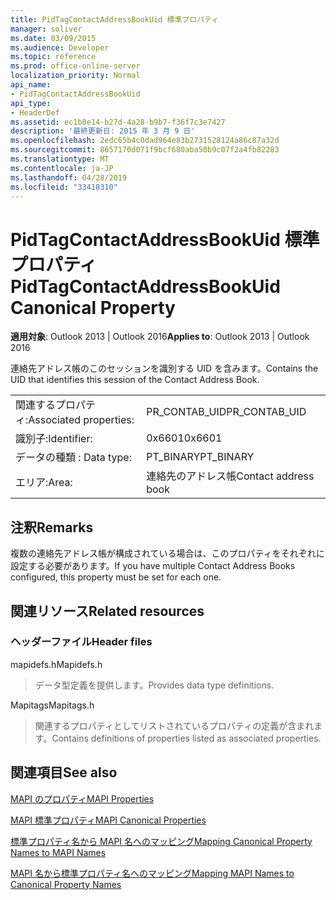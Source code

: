 ```yaml
---
title: PidTagContactAddressBookUid 標準プロパティ
manager: soliver
ms.date: 03/09/2015
ms.audience: Developer
ms.topic: reference
ms.prod: office-online-server
localization_priority: Normal
api_name:
- PidTagContactAddressBookUid
api_type:
- HeaderDef
ms.assetid: ec1b8e14-b27d-4a28-b9b7-f36f7c3e7427
description: '最終更新日: 2015 年 3 月 9 日'
ms.openlocfilehash: 2edc65b4c0dad964e83b2731528124a86c87a32d
ms.sourcegitcommit: 8657170d071f9bcf680aba50b9c07f2a4fb82283
ms.translationtype: MT
ms.contentlocale: ja-JP
ms.lasthandoff: 04/28/2019
ms.locfileid: "33418310"
---
```

# <a name="pidtagcontactaddressbookuid-canonical-property"></a><span data-ttu-id="a58a6-103">PidTagContactAddressBookUid 標準プロパティ</span><span class="sxs-lookup"><span data-stu-id="a58a6-103">PidTagContactAddressBookUid Canonical Property</span></span>

  
  
<span data-ttu-id="a58a6-104">**適用対象**: Outlook 2013 | Outlook 2016</span><span class="sxs-lookup"><span data-stu-id="a58a6-104">**Applies to**: Outlook 2013 | Outlook 2016</span></span> 
  
<span data-ttu-id="a58a6-105">連絡先アドレス帳のこのセッションを識別する UID を含みます。</span><span class="sxs-lookup"><span data-stu-id="a58a6-105">Contains the UID that identifies this session of the Contact Address Book.</span></span>
  
|||
|:-----|:-----|
|<span data-ttu-id="a58a6-106">関連するプロパティ:</span><span class="sxs-lookup"><span data-stu-id="a58a6-106">Associated properties:</span></span>  <br/> |<span data-ttu-id="a58a6-107">PR_CONTAB_UID</span><span class="sxs-lookup"><span data-stu-id="a58a6-107">PR_CONTAB_UID</span></span>  <br/> |
|<span data-ttu-id="a58a6-108">識別子:</span><span class="sxs-lookup"><span data-stu-id="a58a6-108">Identifier:</span></span>  <br/> |<span data-ttu-id="a58a6-109">0x6601</span><span class="sxs-lookup"><span data-stu-id="a58a6-109">0x6601</span></span>  <br/> |
|<span data-ttu-id="a58a6-110">データの種類 : </span><span class="sxs-lookup"><span data-stu-id="a58a6-110">Data type:</span></span>  <br/> |<span data-ttu-id="a58a6-111">PT_BINARY</span><span class="sxs-lookup"><span data-stu-id="a58a6-111">PT_BINARY</span></span>  <br/> |
|<span data-ttu-id="a58a6-112">エリア:</span><span class="sxs-lookup"><span data-stu-id="a58a6-112">Area:</span></span>  <br/> |<span data-ttu-id="a58a6-113">連絡先のアドレス帳</span><span class="sxs-lookup"><span data-stu-id="a58a6-113">Contact address book</span></span>  <br/> |
   
## <a name="remarks"></a><span data-ttu-id="a58a6-114">注釈</span><span class="sxs-lookup"><span data-stu-id="a58a6-114">Remarks</span></span>

<span data-ttu-id="a58a6-115">複数の連絡先アドレス帳が構成されている場合は、このプロパティをそれぞれに設定する必要があります。</span><span class="sxs-lookup"><span data-stu-id="a58a6-115">If you have multiple Contact Address Books configured, this property must be set for each one.</span></span> 
  
## <a name="related-resources"></a><span data-ttu-id="a58a6-116">関連リソース</span><span class="sxs-lookup"><span data-stu-id="a58a6-116">Related resources</span></span>

### <a name="header-files"></a><span data-ttu-id="a58a6-117">ヘッダーファイル</span><span class="sxs-lookup"><span data-stu-id="a58a6-117">Header files</span></span>

<span data-ttu-id="a58a6-118">mapidefs.h</span><span class="sxs-lookup"><span data-stu-id="a58a6-118">Mapidefs.h</span></span>
  
> <span data-ttu-id="a58a6-119">データ型定義を提供します。</span><span class="sxs-lookup"><span data-stu-id="a58a6-119">Provides data type definitions.</span></span>
    
<span data-ttu-id="a58a6-120">Mapitags</span><span class="sxs-lookup"><span data-stu-id="a58a6-120">Mapitags.h</span></span>
  
> <span data-ttu-id="a58a6-121">関連するプロパティとしてリストされているプロパティの定義が含まれます。</span><span class="sxs-lookup"><span data-stu-id="a58a6-121">Contains definitions of properties listed as associated properties.</span></span>
    
## <a name="see-also"></a><span data-ttu-id="a58a6-122">関連項目</span><span class="sxs-lookup"><span data-stu-id="a58a6-122">See also</span></span>



[<span data-ttu-id="a58a6-123">MAPI のプロパティ</span><span class="sxs-lookup"><span data-stu-id="a58a6-123">MAPI Properties</span></span>](mapi-properties.md)
  
[<span data-ttu-id="a58a6-124">MAPI 標準プロパティ</span><span class="sxs-lookup"><span data-stu-id="a58a6-124">MAPI Canonical Properties</span></span>](mapi-canonical-properties.md)
  
[<span data-ttu-id="a58a6-125">標準プロパティ名から MAPI 名へのマッピング</span><span class="sxs-lookup"><span data-stu-id="a58a6-125">Mapping Canonical Property Names to MAPI Names</span></span>](mapping-canonical-property-names-to-mapi-names.md)
  
[<span data-ttu-id="a58a6-126">MAPI 名から標準プロパティ名へのマッピング</span><span class="sxs-lookup"><span data-stu-id="a58a6-126">Mapping MAPI Names to Canonical Property Names</span></span>](mapping-mapi-names-to-canonical-property-names.md)

